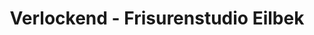 ---
title: "Verlockend - Frisurenstudio Eilbek"
url: /hamburg/verlockend-frisurenstudio-eilbek/
shop: Friseur
---